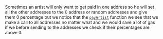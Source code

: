 Sometimes an artist will only want to get paid in one address so he will set all the other addresses to the 0 address or random addresses and give them 0 percentage but we notice that the [`payArtist`](https://github.com/code-423n4/2023-10-nextgen/blob/8b518196629faa37eae39736837b24926fd3c07c/smart-contracts/MinterContract.sol#L415) function we see that we make a call to all addresses no matter what and we would save a lot of gas if we before sending to the addresses we check if their percentages are above 0.
